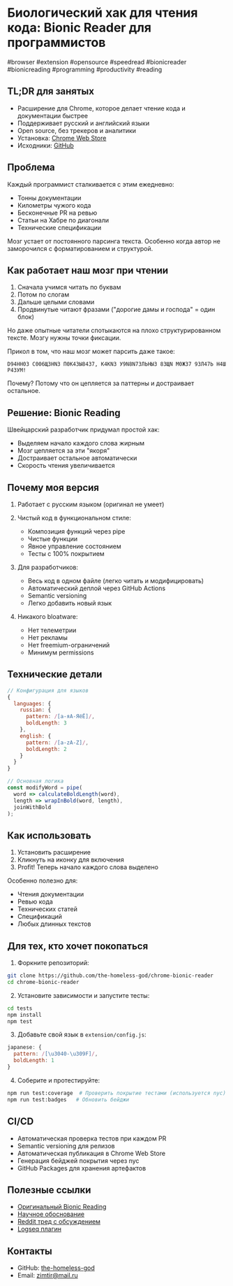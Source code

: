 # Биологический хак для чтения кода: Bionic Reader для программистов

#browser #extension #opensource #speedread #bionicreader #bionicreading #programming #productivity #reading

## TL;DR для занятых

- Расширение для Chrome, которое делает чтение кода и документации быстрее
- Поддерживает русский и английский языки
- Open source, без трекеров и аналитики
- Установка: [Chrome Web Store](https://chromewebstore.google.com/detail/chrome-bionic-reader/)
- Исходники: [GitHub](https://github.com/the-homeless-god/chrome-bionic-reader)

## Проблема

Каждый программист сталкивается с этим ежедневно:
- Тонны документации
- Километры чужого кода
- Бесконечные PR на ревью
- Статьи на Хабре по диагонали
- Технические спецификации

Мозг устает от постоянного парсинга текста. Особенно когда автор не заморочился с форматированием и структурой.

## Как работает наш мозг при чтении

1. Сначала учимся читать по буквам
2. Потом по слогам
3. Дальше целыми словами
4. Продвинутые читают фразами ("дорогие дамы и господа" = один блок)

Но даже опытные читатели спотыкаются на плохо структурированном тексте. Мозгу нужны точки фиксации.

Прикол в том, что наш мозг может парсить даже такое:
```
D94НН03 С006Щ3НN3 П0К4ЗЫ8437, К4КN3 У9N8N73ЛЬНЫ3 83ЩN М0Ж37 93Л47Ь Н4Ш Р4ЗУМ!
```

Почему? Потому что он цепляется за паттерны и достраивает остальное.

## Решение: Bionic Reading

Швейцарский разработчик придумал простой хак:
- Выделяем начало каждого слова жирным
- Мозг цепляется за эти "якоря"
- Достраивает остальное автоматически
- Скорость чтения увеличивается

## Почему моя версия

1. Работает с русским языком (оригинал не умеет)
2. Чистый код в функциональном стиле:
   - Композиция функций через pipe
   - Чистые функции
   - Явное управление состоянием
   - Тесты с 100% покрытием

3. Для разработчиков:
   - Весь код в одном файле (легко читать и модифицировать)
   - Автоматический деплой через GitHub Actions
   - Semantic versioning
   - Легко добавить новый язык

4. Никакого bloatware:
   - Нет телеметрии
   - Нет рекламы
   - Нет freemium-ограничений
   - Минимум permissions

## Технические детали

```javascript
// Конфигурация для языков
{
  languages: {
    russian: {
      pattern: /[а-яА-ЯёЁ]/,
      boldLength: 3
    },
    english: {
      pattern: /[a-zA-Z]/,
      boldLength: 2
    }
  }
}

// Основная логика
const modifyWord = pipe(
  word => calculateBoldLength(word),
  length => wrapInBold(word, length),
  joinWithBold
);
```

## Как использовать

1. Установить расширение
2. Кликнуть на иконку для включения
3. Profit! Теперь начало каждого слова выделено

Особенно полезно для:
- Чтения документации
- Ревью кода
- Технических статей
- Спецификаций
- Любых длинных текстов

## Для тех, кто хочет покопаться

1. Форкните репозиторий:
```bash
git clone https://github.com/the-homeless-god/chrome-bionic-reader
cd chrome-bionic-reader
```

2. Установите зависимости и запустите тесты:
```bash
cd tests
npm install
npm test
```

3. Добавьте свой язык в `extension/config.js`:
```javascript
japanese: {
  pattern: /[\u3040-\u309F]/,
  boldLength: 1
}
```

4. Соберите и протестируйте:
```bash
npm run test:coverage  # Проверить покрытие тестами (используется nyc)
npm run test:badges   # Обновить бейджи
```

## CI/CD

- Автоматическая проверка тестов при каждом PR
- Semantic versioning для релизов
- Автоматическая публикация в Chrome Web Store
- Генерация бейджей покрытия через nyc
- GitHub Packages для хранения артефактов

## Полезные ссылки

- [Оригинальный Bionic Reading](https://bionic-reading.com/)
- [Научное обоснование](https://www.oxfordlearning.com/what-is-bionic-reading-and-why-should-you-use-it/)
- [Reddit тред с обсуждением](https://www.reddit.com/r/coolguides/comments/ut3x75/bionic_reading_does_this_help_you/)
- [Logseq плагин](https://github.com/sawhney17/logseq-bionic-speedreader)

## Контакты

- GitHub: [the-homeless-god](https://github.com/the-homeless-god)
- Email: zimtir@mail.ru 
